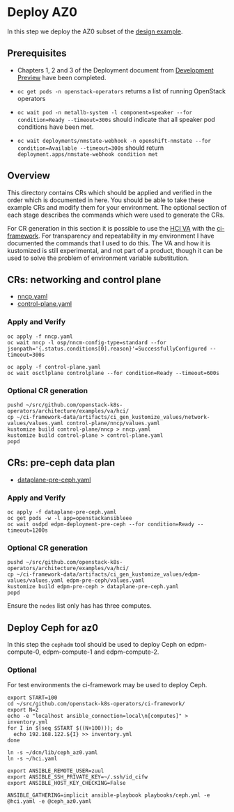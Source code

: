 # Deploy AZ0

In this step we deploy the AZ0 subset of
the [design example](../design.md).

## Prerequisites

- Chapters 1, 2 and 3 of the Deployment document from
  [Development Preview](https://access.redhat.com/rhosp-18-dev-preview-3-release-notes)
  have been completed.

- `oc get pods -n openstack-operators` returns a list of running
  OpenStack operators

- `oc wait pod -n metallb-system -l component=speaker --for
  condition=Ready --timeout=300s` should indicate that all
  speaker pod conditions have been met.

- `oc wait deployments/nmstate-webhook -n openshift-nmstate --for
  condition=Available --timeout=300s` should return
  `deployment.apps/nmstate-webhook condition met`

## Overview

This directory contains CRs which should be applied and verified in
the order which is documented in here. You should be able to
take these example CRs and modify them for your environment. The
optional section of each stage describes the commands which were used
to generate the CRs.

For CR generation in this section it is possible to use the
[HCI VA](https://github.com/openstack-k8s-operators/architecture/tree/main/examples/va/hci)
with the
[ci-framework](https://github.com/openstack-k8s-operators/ci-framework).
For transparency and repeatability in my environment I have documented
the commands that I used to do this. The VA and how it is kustomized
is still experimental, and not part of a product, though it can be used
to solve the problem of environment variable substitution.

## CRs: networking and control plane

- [nncp.yaml](nncp.yaml)
- [control-plane.yaml](control-plane.yaml)

### Apply and Verify

```
oc apply -f nncp.yaml
oc wait nncp -l osp/nncm-config-type=standard --for jsonpath='{.status.conditions[0].reason}'=SuccessfullyConfigured --timeout=300s
```

```
oc apply -f control-plane.yaml
oc wait osctlplane controlplane --for condition=Ready --timeout=600s
```

### Optional CR generation

```
pushd ~/src/github.com/openstack-k8s-operators/architecture/examples/va/hci/
cp ~/ci-framework-data/artifacts/ci_gen_kustomize_values/network-values/values.yaml control-plane/nncp/values.yaml
kustomize build control-plane/nncp > nncp.yaml
kustomize build control-plane > control-plane.yaml
popd
```

## CRs: pre-ceph data plan

- [dataplane-pre-ceph.yaml](dataplane-pre-ceph.yaml)

### Apply and Verify

```
oc apply -f dataplane-pre-ceph.yaml
oc get pods -w -l app=openstackansibleee
oc wait osdpd edpm-deployment-pre-ceph --for condition=Ready --timeout=1200s
```

### Optional CR generation

```
pushd ~/src/github.com/openstack-k8s-operators/architecture/examples/va/hci/
cp ~/ci-framework-data/artifacts/ci_gen_kustomize_values/edpm-values/values.yaml edpm-pre-ceph/values.yaml
kustomize build edpm-pre-ceph > dataplane-pre-ceph.yaml
popd
```
Ensure the `nodes` list only has has three computes.

## Deploy Ceph for az0

In this step the `cephadm` tool should be used to deploy Ceph on
edpm-compute-0, edpm-compute-1 and edpm-compute-2.

### Optional

For test environments the ci-framework may be used to deploy Ceph.

```
export START=100
cd ~/src/github.com/openstack-k8s-operators/ci-framework/
export N=2
echo -e "localhost ansible_connection=local\n[computes]" > inventory.yml
for I in $(seq $START $((N+100))); do
  echo 192.168.122.${I} >> inventory.yml
done

ln -s ~/dcn/lib/ceph_az0.yaml
ln -s ~/hci.yaml

export ANSIBLE_REMOTE_USER=zuul
export ANSIBLE_SSH_PRIVATE_KEY=~/.ssh/id_cifw
export ANSIBLE_HOST_KEY_CHECKING=False

ANSIBLE_GATHERING=implicit ansible-playbook playbooks/ceph.yml -e @hci.yaml -e @ceph_az0.yaml
```
